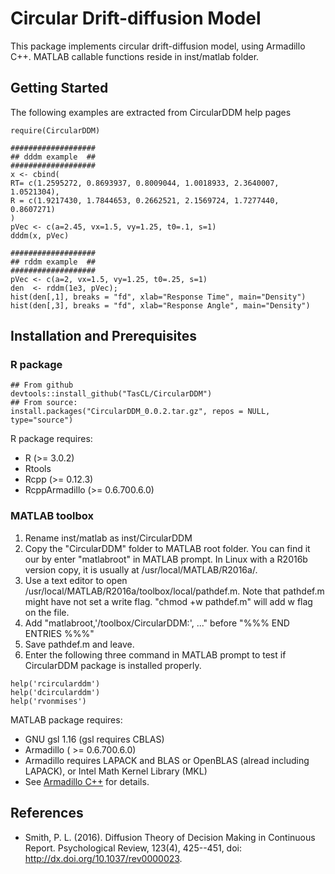 # Circular Drift-diffusion Model 

This package implements circular drift-diffusion model, using Armadillo C++. 
MATLAB callable functions reside in inst/matlab folder.

## Getting Started

The following examples are extracted from CircularDDM help pages

```
require(CircularDDM)

###################
## dddm example  ##
###################
x <- cbind(
RT= c(1.2595272, 0.8693937, 0.8009044, 1.0018933, 2.3640007, 1.0521304),
R = c(1.9217430, 1.7844653, 0.2662521, 2.1569724, 1.7277440, 0.8607271)
)
pVec <- c(a=2.45, vx=1.5, vy=1.25, t0=.1, s=1)
dddm(x, pVec)

###################
## rddm example  ##
###################
pVec <- c(a=2, vx=1.5, vy=1.25, t0=.25, s=1)
den  <- rddm(1e3, pVec);
hist(den[,1], breaks = "fd", xlab="Response Time", main="Density")
hist(den[,3], breaks = "fd", xlab="Response Angle", main="Density")

```

## Installation and Prerequisites


### R package 
```
## From github
devtools::install_github("TasCL/CircularDDM")
## From source: 
install.packages("CircularDDM_0.0.2.tar.gz", repos = NULL, type="source")
```

R package requires:
- R (>= 3.0.2)
- Rtools
- Rcpp (>= 0.12.3)
- RcppArmadillo (>= 0.6.700.6.0)

### MATLAB toolbox 
1. Rename inst/matlab as inst/CircularDDM
2. Copy the "CircularDDM" folder to MATLAB root folder. You can find it our 
by enter "matlabroot" in MATLAB prompt. In Linux with a R2016b version copy, it 
is usually at /usr/local/MATLAB/R2016a/. 
3. Use a text editor to open /usr/local/MATLAB/R2016a/toolbox/local/pathdef.m.
Note that pathdef.m might have not set a write flag. "chmod +w pathdef.m" will 
add w flag on the file.
4. Add "matlabroot,'/toolbox/CircularDDM:', ..." before "%%% END ENTRIES %%%"
5. Save pathdef.m and leave.
6. Enter the following three command in MATLAB prompt to test if CircularDDM
package is installed properly.

```
help('rcircularddm')
help('dcircularddm')
help('rvonmises')
```

MATLAB package requires:
- GNU gsl 1.16 (gsl requires CBLAS)
- Armadillo ( >= 0.6.700.6.0)
- Armadillo requires LAPACK and BLAS or OpenBLAS (alread including LAPACK), or
Intel Math Kernel Library (MKL)
- See [Armadillo C++](http://arma.sourceforge.net/download.html) for details.


## References
* Smith, P. L. (2016). Diffusion Theory of Decision Making in Continuous Report.
Psychological Review, 123(4), 425--451, doi:  http://dx.doi.org/10.1037/rev0000023.

